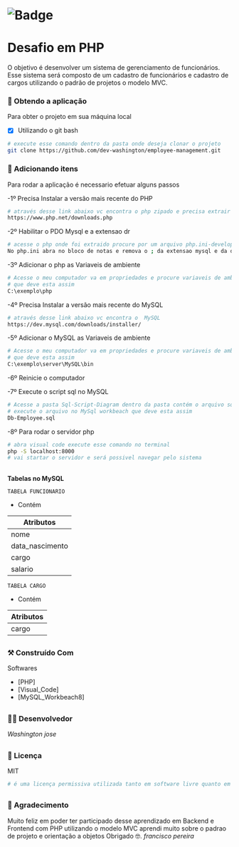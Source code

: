 #  ![Badge](https://img.shields.io/static/v1?label=status&message=concluido&color=green&style=flat&logo=GITHUB)

# Desafio em PHP
O objetivo é desenvolver um sistema de gerenciamento de funcionários.
Esse sistema será composto de um cadastro de funcionários e cadastro de cargos utilizando o padrão de projetos o modelo MVC.

###  :link: Obtendo a aplicação
Para obter o projeto em sua máquina local
- [x] Utilizando o git bash
```bash
# execute esse comando dentro da pasta onde deseja clonar o projeto
git clone https://github.com/dev-washington/employee-management.git
```

### :round_pushpin: Adicionando itens
Para rodar a aplicação é necessario efetuar alguns passos

-1º Precisa Instalar a versão mais recente do PHP 
```bash
# através desse link abaixo vc encontra o php zipado e precisa extrair em qualquer pasta
https://www.php.net/downloads.php
```
-2º Habilitar o PDO Mysql e a extensao dr
```bash
# acesse o php onde foi extraido procure por um arquivo php.ini-development renomei esse arquivo para php.ini
No php.ini abra no bloco de notas e remova o ; da extensao mysql e da dr
```

-3º Adicionar o php as Variaveis de ambiente
```bash
# Acesse o meu computador va em propriedades e procure variaveis de ambiente e adicione o caminho
# que deve esta assim 
C:\exemplo\php
```

-4º Precisa Instalar a versão mais recente do MySQL 
```bash
# através desse link abaixo vc encontra o  MySQL
https://dev.mysql.com/downloads/installer/
```

-5º Adicionar o MySQL as Variaveis de ambiente
```bash
# Acesse o meu computador va em propriedades e procure variaveis de ambiente e adicione o caminho
# que deve esta assim 
C:\exemplo\server\MySQL\bin
```

-6º Reinicie o computador

-7º Execute o script sql no MySQL
```bash
# Acesse a pasta Sql-Script-Diagram dentro da pasta contém o arquivo sql
# execute o arquivo no MySql workbeach que deve esta assim 
Db-Employee.sql
```

-8º Para rodar o servidor php
```bash
# abra visual code execute esse comando no terminal
php -S localhost:8000
# vai startar o servidor e será possivel navegar pelo sistema
```

##

**Tabelas no MySQL**

`TABELA FUNCIONARIO`

- Contém

| Atributos       |  
| --------------- |  
| nome            |    
| data_nascimento |  
| cargo           | 
|salario          | 


`TABELA CARGO`

- Contém

| Atributos       |  
| --------------- |  
| cargo           |

##

### :hammer_and_pick: Construído Com
 Softwares
* [PHP]               
* [Visual_Code]       
* [MySQL_Workbeach8] 


##

### :man_technologist: Desenvolvedor
*Washington jose*

##

### 📄 Licença
MIT
```bash
# é uma licença permissiva utilizada tanto em software livre quanto em software proprietário
```

##

### :clinking_glasses: Agradecimento
Muito feliz em poder ter participado desse aprendizado em Backend e Frontend com PHP utilizando o modelo MVC aprendi muito sobre o padrao de projeto e orientação a objetos
Obrigado 🤓.
*francisco pereira*
